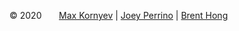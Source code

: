 &copy; 2020 &nbsp;&nbsp;&nbsp;&nbsp;&nbsp; <a href="https://github.com/mkornyev">Max Kornyev</a> | <a href="https://github.com/epiccrash">Joey Perrino</a> | <a href="https://github.com/brentthongg">Brent Hong</a>